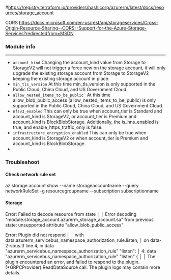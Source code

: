 #https://registry.terraform.io/providers/hashicorp/azurerm/latest/docs/resources/storage_account


 CORS
 https://docs.microsoft.com/en-us/rest/api/storageservices/Cross-Origin-Resource-Sharing--CORS--Support-for-the-Azure-Storage-Services?redirectedfrom=MSDN

 ### Module info
 ---

 * `account_kind` Changing the account_kind value from Storage to StorageV2 will not trigger a force new on the storage account, it will only upgrade the existing storage account from Storage to StorageV2 keeping the existing storage account in place.
 * `min_tls_version` At this time min_tls_version is only supported in the Public Cloud, China Cloud, and US Government Cloud.
 * `allow_nested_items_to_be_public ` At this time allow_blob_public_access (allow_nested_items_to_be_public) is only supported in the Public Cloud, China Cloud, and US Government Cloud.
 * `nfsv3_enabled` This can only be true when account_tier is Standard and account_kind is StorageV2, or account_tier is Premium and account_kind is BlockBlobStorage. Additionally, the is_hns_enabled is true, and enable_https_traffic_only is false.
 * `infrastructure_encryption_enabled` This can only be true when account_kind is StorageV2 or when account_tier is Premium and account_kind is BlockBlobStorage.
 * 
### Troubleshoot

#### Check network rule set

az storage account show --name storageaccountname --query networkRuleSet -g resourcegroupname --subscription subscriptionname

#### Storage 

 Error: Failed to decode resource from state
│
│ Error decoding "module.storage_account.azurerm_storage_account.sa" from previous state: unsupported attribute "allow_blob_public_access"

 Error: Plugin did not respond
│
│   with data.azurerm_servicebus_namespace_authorization_rule.listen,
│   on data-2-sbus.tf line 4, in data "azurerm_servicebus_namespace_authorization_rule" "listen":
│    4: data "azurerm_servicebus_namespace_authorization_rule" "listen" {
│
│ The plugin encountered an error, and failed to respond to the plugin.(*GRPCProvider).ReadDataSource call. The plugin logs may contain more details.

